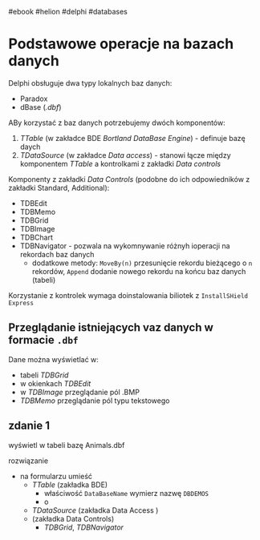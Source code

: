 #ebook #helion #delphi #databases 


# Podstawowe operacje na bazach danych
Delphi obsługuje dwa typy lokalnych baz danych:
- Paradox
- dBase (*.dbf*)

ABy korzystać z baz danych potrzebujemy dwóch komponentów:
1. *TTable* (w zakładce BDE *Bortland DataBase Engine*) - definuje bazę daych
2. *TDataSource* (w zakładce *Data access*) - stanowi łącze między komponentem *TTable* a kontrolkami z zakładki *Data controls*

Komponenty z zakładki *Data Controls* (podobne do ich odpowiedników z zakładki Standard, Additional):
- TDBEdit
- TDBMemo
- TDBGrid
- TDBImage
- TDBChart
- TDBNavigator - pozwala na wykomnywanie różnyh ioperacji na rekordach baz danych
	- dodatkowe metody: `MoveBy(n)` przesunięcie rekordu bieżącego o `n` rekordów, `Append` dodanie  nowego rekordu na końcu baz danych (tabeli)

Korzystanie z kontrolek wymaga doinstalowania biliotek z `InstallSHield Express`

## Przeglądanie istniejących vaz danych w formacie `.dbf`
Dane można wyświetlać w:
- tabeli *TDBGrid*
- w okienkach *TDBEdit*
- w *TDBImage* przeglądanie pól .BMP
- *TDBMemo* przeglądanie pól typu tekstowego 


## zdanie 1
wyświetl w tabeli bazę Animals.dbf

rozwiązanie
- na formularzu umieść 
	- *TTable* (zakładka BDE) 
		- właściwość `DataBaseName` wymierz nazwę `DBDEMOS`
		- o
	- *TDataSource* (zakładka Data Access )
	- (zakładka Data Controls)
		- *TDBGrid*, *TDBNavigator*




